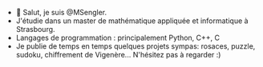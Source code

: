 - 👋 Salut, je suis @MSengler.
- J'étudie dans un master de mathématique appliquée et informatique à Strasbourg.
- Langages de programmation : principalement Python, C++, C
- Je publie de temps en temps quelques projets sympas: rosaces, puzzle, sudoku, chiffrement de Vigenère... N'hésitez pas à regarder :)
